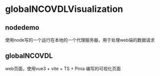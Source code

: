# globalNCOVDLVisualization

## nodedemo
使用node写的一个运行在本地的一个代理服务器，用于处理web端的数据请求

## globalNCOVDL
web页面，使用vue3 + vite + TS + Pinia 编写的可视化页面
